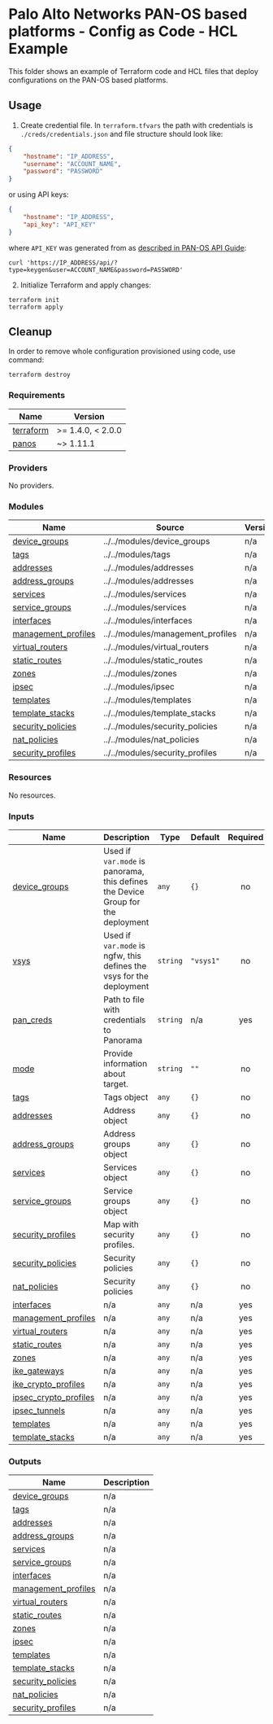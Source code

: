 # Palo Alto Networks PAN-OS based platforms - Config as Code - HCL Example

This folder shows an example of Terraform code and HCL files that deploy configurations on the PAN-OS based platforms.

## Usage

1. Create credential file. In `terraform.tfvars` the path with credentials is ``./creds/credentials.json`` and file structure should look like:
```json
{
    "hostname": "IP_ADDRESS",
    "username": "ACCOUNT_NAME",
    "password": "PASSWORD"
}
```

or using API keys:

```json
{
    "hostname": "IP_ADDRESS",
    "api_key": "API_KEY"
}
```

where `API_KEY` was generated from as [described in PAN-OS API Guide](https://docs.paloaltonetworks.com/pan-os/10-2/pan-os-panorama-api/get-started-with-the-pan-os-xml-api/get-your-api-key):

```
curl 'https://IP_ADDRESS/api/?type=keygen&user=ACCOUNT_NAME&password=PASSWORD'
```


2. Initialize Terraform and apply changes:

```
terraform init
terraform apply
```

## Cleanup

In order to remove whole configuration provisioned using code, use command:

```
terraform destroy
```

<!-- BEGINNING OF PRE-COMMIT-TERRAFORM DOCS HOOK -->
### Requirements

| Name | Version |
|------|---------|
| <a name="requirement_terraform"></a> [terraform](#requirement\_terraform) | >= 1.4.0, < 2.0.0 |
| <a name="requirement_panos"></a> [panos](#requirement\_panos) | ~> 1.11.1 |

### Providers

No providers.

### Modules

| Name | Source | Version |
|------|--------|---------|
| <a name="module_device_groups"></a> [device\_groups](#module\_device\_groups) | ../../modules/device_groups | n/a |
| <a name="module_tags"></a> [tags](#module\_tags) | ../../modules/tags | n/a |
| <a name="module_addresses"></a> [addresses](#module\_addresses) | ../../modules/addresses | n/a |
| <a name="module_address_groups"></a> [address\_groups](#module\_address\_groups) | ../../modules/addresses | n/a |
| <a name="module_services"></a> [services](#module\_services) | ../../modules/services | n/a |
| <a name="module_service_groups"></a> [service\_groups](#module\_service\_groups) | ../../modules/services | n/a |
| <a name="module_interfaces"></a> [interfaces](#module\_interfaces) | ../../modules/interfaces | n/a |
| <a name="module_management_profiles"></a> [management\_profiles](#module\_management\_profiles) | ../../modules/management_profiles | n/a |
| <a name="module_virtual_routers"></a> [virtual\_routers](#module\_virtual\_routers) | ../../modules/virtual_routers | n/a |
| <a name="module_static_routes"></a> [static\_routes](#module\_static\_routes) | ../../modules/static_routes | n/a |
| <a name="module_zones"></a> [zones](#module\_zones) | ../../modules/zones | n/a |
| <a name="module_ipsec"></a> [ipsec](#module\_ipsec) | ../../modules/ipsec | n/a |
| <a name="module_templates"></a> [templates](#module\_templates) | ../../modules/templates | n/a |
| <a name="module_template_stacks"></a> [template\_stacks](#module\_template\_stacks) | ../../modules/template_stacks | n/a |
| <a name="module_security_policies"></a> [security\_policies](#module\_security\_policies) | ../../modules/security_policies | n/a |
| <a name="module_nat_policies"></a> [nat\_policies](#module\_nat\_policies) | ../../modules/nat_policies | n/a |
| <a name="module_security_profiles"></a> [security\_profiles](#module\_security\_profiles) | ../../modules/security_profiles | n/a |

### Resources

No resources.

### Inputs

| Name | Description | Type | Default | Required |
|------|-------------|------|---------|:--------:|
| <a name="input_device_groups"></a> [device\_groups](#input\_device\_groups) | Used if `var.mode` is panorama, this defines the Device Group for the deployment | `any` | `{}` | no |
| <a name="input_vsys"></a> [vsys](#input\_vsys) | Used if `var.mode` is ngfw, this defines the vsys for the deployment | `string` | `"vsys1"` | no |
| <a name="input_pan_creds"></a> [pan\_creds](#input\_pan\_creds) | Path to file with credentials to Panorama | `string` | n/a | yes |
| <a name="input_mode"></a> [mode](#input\_mode) | Provide information about target. | `string` | `""` | no |
| <a name="input_tags"></a> [tags](#input\_tags) | Tags object | `any` | `{}` | no |
| <a name="input_addresses"></a> [addresses](#input\_addresses) | Address object | `any` | `{}` | no |
| <a name="input_address_groups"></a> [address\_groups](#input\_address\_groups) | Address groups object | `any` | `{}` | no |
| <a name="input_services"></a> [services](#input\_services) | Services object | `any` | `{}` | no |
| <a name="input_service_groups"></a> [service\_groups](#input\_service\_groups) | Service groups object | `any` | `{}` | no |
| <a name="input_security_profiles"></a> [security\_profiles](#input\_security\_profiles) | Map with security profiles. | `any` | `{}` | no |
| <a name="input_security_policies"></a> [security\_policies](#input\_security\_policies) | Security policies | `any` | `{}` | no |
| <a name="input_nat_policies"></a> [nat\_policies](#input\_nat\_policies) | Security policies | `any` | `{}` | no |
| <a name="input_interfaces"></a> [interfaces](#input\_interfaces) | n/a | `any` | n/a | yes |
| <a name="input_management_profiles"></a> [management\_profiles](#input\_management\_profiles) | n/a | `any` | n/a | yes |
| <a name="input_virtual_routers"></a> [virtual\_routers](#input\_virtual\_routers) | n/a | `any` | n/a | yes |
| <a name="input_static_routes"></a> [static\_routes](#input\_static\_routes) | n/a | `any` | n/a | yes |
| <a name="input_zones"></a> [zones](#input\_zones) | n/a | `any` | n/a | yes |
| <a name="input_ike_gateways"></a> [ike\_gateways](#input\_ike\_gateways) | n/a | `any` | n/a | yes |
| <a name="input_ike_crypto_profiles"></a> [ike\_crypto\_profiles](#input\_ike\_crypto\_profiles) | n/a | `any` | n/a | yes |
| <a name="input_ipsec_crypto_profiles"></a> [ipsec\_crypto\_profiles](#input\_ipsec\_crypto\_profiles) | n/a | `any` | n/a | yes |
| <a name="input_ipsec_tunnels"></a> [ipsec\_tunnels](#input\_ipsec\_tunnels) | n/a | `any` | n/a | yes |
| <a name="input_templates"></a> [templates](#input\_templates) | n/a | `any` | n/a | yes |
| <a name="input_template_stacks"></a> [template\_stacks](#input\_template\_stacks) | n/a | `any` | n/a | yes |

### Outputs

| Name | Description |
|------|-------------|
| <a name="output_device_groups"></a> [device\_groups](#output\_device\_groups) | n/a |
| <a name="output_tags"></a> [tags](#output\_tags) | n/a |
| <a name="output_addresses"></a> [addresses](#output\_addresses) | n/a |
| <a name="output_address_groups"></a> [address\_groups](#output\_address\_groups) | n/a |
| <a name="output_services"></a> [services](#output\_services) | n/a |
| <a name="output_service_groups"></a> [service\_groups](#output\_service\_groups) | n/a |
| <a name="output_interfaces"></a> [interfaces](#output\_interfaces) | n/a |
| <a name="output_management_profiles"></a> [management\_profiles](#output\_management\_profiles) | n/a |
| <a name="output_virtual_routers"></a> [virtual\_routers](#output\_virtual\_routers) | n/a |
| <a name="output_static_routes"></a> [static\_routes](#output\_static\_routes) | n/a |
| <a name="output_zones"></a> [zones](#output\_zones) | n/a |
| <a name="output_ipsec"></a> [ipsec](#output\_ipsec) | n/a |
| <a name="output_templates"></a> [templates](#output\_templates) | n/a |
| <a name="output_template_stacks"></a> [template\_stacks](#output\_template\_stacks) | n/a |
| <a name="output_security_policies"></a> [security\_policies](#output\_security\_policies) | n/a |
| <a name="output_nat_policies"></a> [nat\_policies](#output\_nat\_policies) | n/a |
| <a name="output_security_profiles"></a> [security\_profiles](#output\_security\_profiles) | n/a |
<!-- END OF PRE-COMMIT-TERRAFORM DOCS HOOK -->